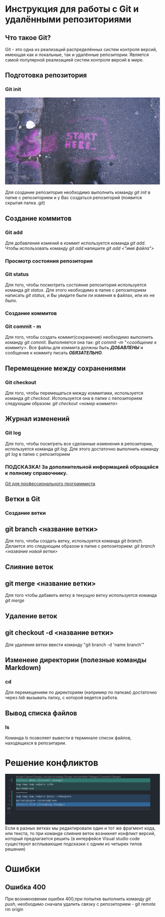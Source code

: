 # Инструкция для работы с Git и удалёнными репозиториями

## Что такое Git?
Git - это одна из реализаций распределённых систем контроля версий, имеющая как и локальные, так и удалённые репозитории. Является самой популярной реализацией систем контроля версий в мире.
## Подготовка репозитория

### Git init

![Пуск](start.png)

Для создание репозитория необходимо выполнить команду *git init*  в папке с репозиторием и у Вас создаться репозиторий (появится скрытая папка .git)

## Создание коммитов

### Git add
Для добавления измений в коммит используется команда *git add*. Чтобы использовать команду *git add* напишите *git add <"имя файла">*

### Просмотр состояния репозитория

### Git status
Для того, чтобы посмотреть состояние репозитория используется команда *git status*. Для этого необходимо в папке с репозиторием написать *git status*, и Вы увидите были ли измения в файлах, или их не было.

### Создание коммитов

### Git commit - m
Для того, чтобы создать коммит(сохранение) необходимо выполнить команду *git commit*. Выполняется она так: *git commit -m "<сообщение к коммиту>*. Все файлы для коммита должны быть ***ДОБАВЛЕНЫ*** и сообщение к коммиту писать ***ОБЯЗАТЕЛЬНО***.

## Перемещение между сохранениями

### Git checkout
Для того, чтобы перемещаться между коммитами, используется команда *git checkout*. Используется она в папке с пепозиторием следующим образом: *git checkout <номер коммита>*

## Журнал изменений

### Git log
Для того, чтобы посмтреть все сделанные изменения в репозитории, используется команда *git log*. Для этого достаточно выполнить команду *git log* в папке с репозиторием

### ПОДСКАЗКА! За дополнительной информацией обращайся к полному справочнику. 

[Git для профессионального программиста](https://gbcdn.mrgcdn.ru/uploads/asset/4245110/attachment/d4eb8c232f8f2bdf4e42ba7cb49e0c50.pdf)


## Ветки в Git

### Создание ветки

## git branch <название ветки>

Для того, чтобы создать ветку, используется команда *git branch*. Делается это следующим образом в папке с репозиторием: *git branch <название новой ветки>*

## Слияние веток

## git merge <название ветки>

Для того чтобы дабавить ветку в текущую ветку используется команда *git merge <name branch>*

## Удаление веток

## git checkout -d <название ветки>

Для удаления ветки ввести команду "git branch -d 'name branch'"

## Изменеие директории (полезные команды Markdown)

### cd 
Для перемещениям по директориям (например по папкам) достаточно через *tab* вызывать папку, с которой ведется работа.

## Вывод списка файлов

### ls
Команда *ls* позволяет вывести в терминале список файлов, находящихся в репозитарии.

# Решение конфликтов
![пример](conflict.png)
Если в разных ветках мы редактировали один и тот же фрагмент кода, или текста, то при команде слияния веток возникнет конфликт версий, который предлагается решить (в интерфейсе Visual studio code существуют всплывающие подсказки с одним из четырех типов решения)
  
# Ошибки
  
  ## Ошибка 400
  При возникновении ошибки 400,при попытке выполнить команду *git push*, необходимо сначала удалить связку с репозиторием - git remote rm origin
